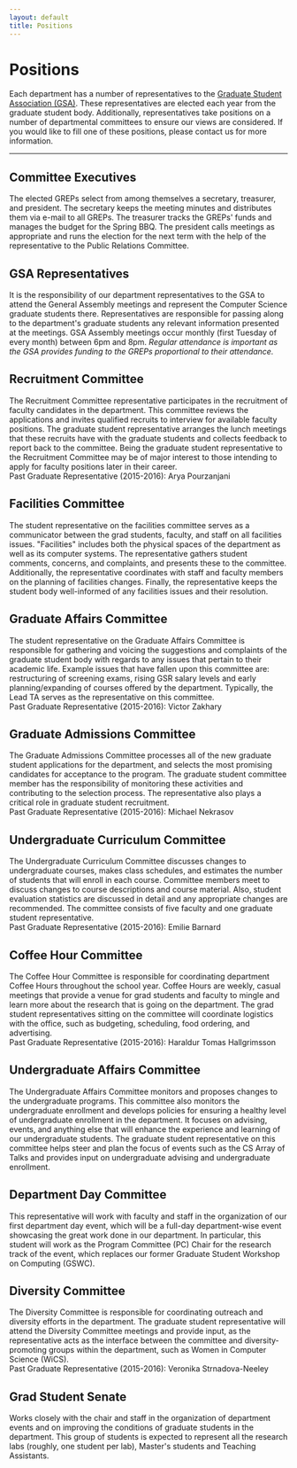 ```yaml
---
layout: default
title: Positions
---
```


Positions
=======

Each department has a number of representatives to the [Graduate Student Association (GSA)](http://ucsbgsa.org). These representatives are elected each year from the graduate student body. Additionally, representatives take positions on a number of departmental committees to ensure our views are considered. If you would like to fill one of these positions, please contact us for more information.

* * *

<h2 id="commitee_executives">Committee Executives</h2>

The elected GREPs select from among themselves a secretary, treasurer, and president. The secretary keeps the meeting minutes and distributes them via e-mail to all GREPs. The treasurer tracks the GREPs\' funds and manages the budget for the Spring BBQ. The president calls meetings as appropriate and runs the election for the next term with the help of the representative to the Public Relations Committee.

<h2 id="gsa_representatives">GSA Representatives</h2>

It is the responsibility of our department representatives to the GSA to attend the General Assembly meetings and represent the Computer Science graduate students there. Representatives are responsible for passing along to the department's graduate students any relevant information presented at the meetings. GSA Assembly meetings occur monthly (first Tuesday of every month) between 6pm and 8pm. _Regular attendance is important as the GSA provides funding to the GREPs proportional to their attendance._

<h2 id="recruitment_committee">Recruitment Committee</h2>

The Recruitment Committee representative participates in the recruitment of faculty candidates in the department. This committee reviews the applications and invites qualified recruits to interview for available faculty positions. The graduate student representative arranges the lunch meetings that these recruits have with the graduate students and collects feedback to report back to the committee. Being the graduate student representative to the Recruitment Committee may be of major interest to those intending to apply for faculty positions later in their career. <br>
Past Graduate Representative (2015-2016): Arya Pourzanjani

<h2 id="facilities_committee">Facilities Committee</h2>

The student representative on the facilities committee serves as a communicator between the grad students, faculty, and staff on all facilities issues. "Facilities" includes both the physical spaces of the department as well as its computer systems. The representative gathers student comments, concerns, and complaints, and presents these to the committee. Additionally, the representative coordinates with staff and faculty members on the planning of facilities changes. Finally, the representative keeps the student body well-informed of any facilities issues and their resolution.

<h2 id="grad_affairs_committee">Graduate Affairs Committee</h2>

The student representative on the Graduate Affairs Committee is responsible for gathering and voicing the suggestions and complaints of the graduate student body with regards to any issues that pertain to their academic life. Example issues that have fallen upon this committee are: restructuring of screening exams, rising GSR salary levels and early planning/expanding of courses offered by the department. Typically, the Lead TA serves as the representative on this committee. <br>
Past Graduate Representative (2015-2016): Victor Zakhary

<h2 id="grad_admissions_committee">Graduate Admissions Committee</h2>

The Graduate Admissions Committee processes all of the new graduate student applications for the department, and selects the most promising candidates for acceptance to the program. The graduate student committee member has the responsibility of monitoring these activities and contributing to the selection process. The representative also plays a critical role in graduate student recruitment.<br>
Past Graduate Representative (2015-2016): Michael Nekrasov

<h2 id="undergrad_curriculum_committee">Undergraduate Curriculum Committee</h2>

The Undergraduate Curriculum Committee discusses changes to undergraduate courses, makes class schedules, and estimates the number of students that will enroll in each course. Committee members meet to discuss changes to course descriptions and course material. Also, student evaluation statistics are discussed in detail and any appropriate changes are recommended. The committee consists of five faculty and one graduate student representative.<br>
Past Graduate Representative (2015-2016): Emilie Barnard

<h2 id="coffee_hour_committee">Coffee Hour Committee</h2>

The Coffee Hour Committee is responsible for coordinating department Coffee Hours throughout the school year. Coffee Hours are weekly, casual meetings that provide a venue for grad students and faculty to mingle and learn more about the research that is going on the department. The grad student representatives sitting on the committee will coordinate logistics with the office, such as budgeting, scheduling, food ordering, and advertising. <br>
Past Graduate Representative (2015-2016): Haraldur Tomas Hallgrimsson

<h2 id="undergrad_affairs_committee">Undergraduate Affairs Committee</h2>

The Undergraduate Affairs Committee monitors and proposes changes to the undergraduate programs. This committee also monitors the undergraduate enrollment and develops policies for ensuring a healthy level of undergraduate enrollment in the department. It focuses on advising, events, and anything else that will enhance the experience and learning of our undergraduate students. The graduate student representative on this committee helps steer and plan the focus of events such as the CS Array of Talks and provides input on undergraduate advising and undergraduate enrollment.

<h2 id="department_day_committee">Department Day Committee</h2>

This representative will work with faculty and staff in the organization of our first department day event, which will be a full-day department-wise event showcasing the great work done in our department. In particular, this student will work as the Program Committee (PC) Chair for the research track of the event, which replaces our former Graduate Student Workshop on Computing (GSWC).

<h2 id="diversity_committee">Diversity Committee</h2>

The Diversity Committee is responsible for coordinating outreach and diversity efforts in the department. The graduate student representative will attend the Diversity Committee meetings and provide input, as the representative acts as the interface between the committee and diversity-promoting groups within the department, such as Women in Computer Science (WiCS). <br>
Past Graduate Representative (2015-2016): Veronika Strnadova-Neeley

<h2 id="grad_student_senate">Grad Student Senate</h2>

Works closely with the chair and staff in the organization of department events and on improving the conditions of graduate students in the department. This group of students is expected to represent all the research labs (roughly, one student per lab), Master's students and Teaching Assistants.
